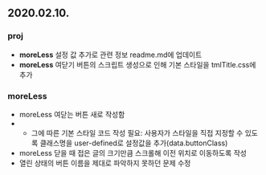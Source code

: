 2020.02.10.
---

### proj
* **moreLess** 설정 값 추가로 관련 정보 readme.md에 업데이트
* **moreLess** 여닫기 버튼의 스크립트 생성으로 인해 기본 스타일을 tmlTitle.css에 추가

### moreLess
* moreLess 여닫는 버튼 새로 작성함
* * 그에 따른 기본 스타일 코드 작성 필요: 사용자가 스타일을 직접 지정할 수 있도록 클래스명을 user-defined로 설정값을 추가(data.buttonClass)
* moreLess 닫을 때 접은 글의 크기만큼 스크롤해 이전 위치로 이동하도록 작성
* 열린 상태의 버튼 이름을 제대로 파악하지 못하던 문제 수정
